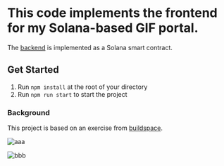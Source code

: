 # This code implements the frontend for my Solana-based GIF portal.

The [backend](https://github.com/scheuclu/gif-portal-contract) is implemented as a Solana smart contract.

## Get Started

1. Run `npm install` at the root of your directory
2. Run `npm run start` to start the project


### Background
This project is based on an exercise from [buildspace](https://app.buildspace.so/courses/CObd6d35ce-3394-4bd8-977e-cbee82ae07a3).


![aaa](gif-portal.gif)

![bbb](https://github.com/scheuclu/gif-portal-starter/raw/main/gif-portal.gif)
